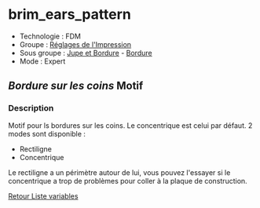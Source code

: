 # brim_ears_pattern

* Technologie : FDM
* Groupe : [Réglages de l'Impression](../print_settings/print_settings.md)
* Sous groupe : [Jupe et Bordure](../print_settings/print_settings.md#jupe-et-bordure) - [Bordure](../print_settings/print_settings.md#bordure)
* Mode : Expert

## *Bordure sur les coins* Motif

### Description

Motif pour ls bordures sur les coins. Le concentrique est celui par défaut.  2 modes sont disponible :
- Rectiligne
- Concentrique

Le rectiligne a un périmètre autour de lui, vous pouvez l'essayer si le concentrique a trop de problèmes pour coller à la plaque de construction.


[Retour Liste variables](variable_list.md)